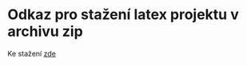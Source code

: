 # Odkaz pro stažení latex projektu v archivu zip

Ke stažení [zde](https://mega.nz/folder/lgdGBAwL#IfIdwxnfyRkx6RSN49XSSA)